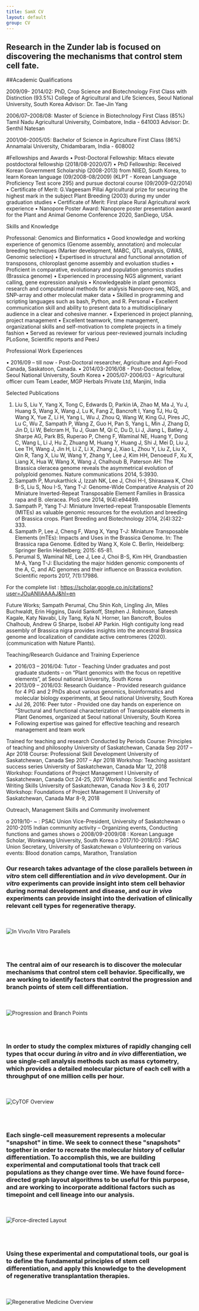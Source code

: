```yaml
---
title: SamX CV
layout: default
group: CV
---
```


## Research in the Zunder lab is focused on discovering the mechanisms that control stem cell fate.

##Academic Qualifications

2009/09- 2014/02:	PhD, Crop Science and Biotechnology        First Class with Distinction (93.5%)
College of Agricultural and Life Sciences,
Seoul National University, South Korea
Advisor: Dr. Tae-Jin Yang

2006/07–2008/08:	Master of Science in Biotechnology           First Class (85%)
Tamil Nadu Agricultural University,
Coimbatore, India - 641003
Advisor: Dr. Senthil Natesan

2001/06–2005/05:	Bachelor of Science in Agriculture              First Class (86%)
Annamalai University, 
Chidambaram, India - 608002

#Fellowships and Awards
•	Post-Doctoral Fellowship: Mitacs elevate postdoctoral fellowship (2018/08-2020/07)
•	PhD Fellowship: Received Korean Government Scholarship (2008-2013) from NIIED, South  Korea, to learn Korean language (09/2008-08/2009) (KLPT - Korean Language Proficiency Test score 295) and pursue doctoral course (09/2009-02/2014)
•	Certificate of Merit: G.Vageesam Pillai Agricultural prize for securing the highest mark in the subject Plant Breeding (2003) during my under graduation studies 
•	Certificate of Merit: First place Rural Agricultural work experience 
•	Nanopore Poster Award: Nanopore poster presentation award for the Plant and Animal Genome Conference 2020, SanDiego, USA.

Skills and Knowledge 

Professonal: Genomics and Binformatics
•	Good knowledge and working experience of genomics (Genome assembly, annotation) and molecular breeding techniques (Marker development, MABC, QTL analysis, GWAS, Genomic selection)
•	Expertised in structural and functional annotation of transposons, chloroplast genome assembly and evoluation studies
•	Proficient in comparative, evolutionary and population genomics studies (Brassica genome)
•	Experienced in processing NGS alignment, variant calling, gene expression analysis
•	Knowledgeable in plant genomics research and computational methods for analysis Nanopore-seq, NGS, and SNP-array and other moleculat maker data 
•	Skilled in programming and scripting languages such as bash, Python, and R.
Personal
•	Excellent communication skill and ability to present data to a multidisciplinary audience in a clear and cohesive manner.
•	Experienced in project planning, project management 
•	Excellent teamwork, time management, organizational skills and self-motivation to complete projects in a timely fashion
•	Served as reviewer for various peer-reviewed journals including PLoSone, Scientific reports and PeerJ

Professional Work Experiences	

•	2016/09 – till now - Post-Doctoral researcher, Agriculture and Agri-Food Canada, Saskatoon, Canada.
•	2014/03-2016/08 - Post-Doctoral fellow, Seoul National University, South Korea
•	2005/07-2006/03 - Agricultural officer cum Team Leader, MGP Herbals Private Ltd,  Manjini, India

Selected Publications 										   

1.	Liu S, Liu Y, Yang X, Tong C, Edwards D, Parkin IA, Zhao M, Ma J, Yu J, Huang S, Wang X, Wang J, Lu K, Fang Z, Bancroft I, Yang TJ, Hu Q, Wang X, Yue Z, Li H, Yang L, Wu J, Zhou Q, Wang W, King GJ, Pires JC, Lu C, Wu Z, Sampath P, Wang Z, Guo H, Pan S, Yang L, Min J, Zhang D, Jin D, Li W, Belcram H, Tu J, Guan M, Qi C, Du D, Li J, Jiang L, Batley J, Sharpe AG, Park BS, Ruperao P, Cheng F, Waminal NE, Huang Y, Dong C, Wang L, Li J, Hu Z, Zhuang M, Huang Y, Huang J, Shi J, Mei D, Liu J, Lee TH, Wang J, Jin H, Li Z, Li X, Zhang J, Xiao L, Zhou Y, Liu Z, Liu X, Qin R, Tang X, Liu W, Wang Y, Zhang Y, Lee J, Kim HH, Denoeud F, Xu X, Liang X, Hua W, Wang X, Wang J, Chalhoub B, Paterson AH: The Brassica oleracea genome reveals the asymmetrical evolution of polyploid genomes. Nature communications 2014, 5:3930.
2.	Sampath P, Murukarthick J, Izzah NK, Lee J, Choi H-I, Shirasawa K, Choi B-S, Liu S, Nou I-S, Yang T-J: Genome-Wide Comparative Analysis of 20 Miniature Inverted-Repeat Transposable Element Families in Brassica rapa and B. oleracea. PloS one 2014, 9(4):e94499.
3.	Sampath P, Yang T-J: Miniature Inverted-repeat Transposable Elements (MITEs) as valuable genomic resources for the evolution and breeding of Brassica crops. Plant Breeding and Biotechnology 2014, 2(4):322-333.
4.	Sampath P, Lee J, Cheng F, Wang X, Yang T-J: Miniature Transposable Elements (mTEs): Impacts and Uses in the Brassica Genome. In: The Brassica rapa Genome. Edited by Wang X, Kole C. Berlin, Heidelberg: Springer Berlin Heidelberg; 2015: 65-81. 
5.	Perumal S, Waminal NE, Lee J, Lee J, Choi B-S, Kim HH, Grandbastien M-A, Yang T-J: Elucidating the major hidden genomic components of the A, C, and AC genomes and their influence on Brassica evolution. Scientific reports 2017, 7(1):17986.

For the complete list : https://scholar.google.co.in/citations?user=JOuANlIAAAAJ&hl=en

Future Works;
Sampath Perumal, Chu Shin Koh, Lingling Jin, Miles Buchwaldt, Erin Higgins, David Sankoff, Stephen J. Robinson, Sateesh Kagale, Katy Navabi, Lily Tang, Kyla N. Horner, Ian Bancroft, Boulos Chalhoub, Andrew G Sharpe, Isobel AP Parkin. High contiguity long read assembly of Brassica nigra provides insights into the ancestral Brassica genome and localization of candidate active centromeres (2020).(communication with Nature Plants).


Teaching/Research Guidance and Training Experience 

-	2016/03 – 2016/04: Tutor - Teaching Under graduates and post graduate students – on  “Plant genomics with the focus on repetitive elements”, at Seoul national University, South Korea
-	2013/09 – 2016/03: Research Guidance - Provided research guidance for 4 PG and 2 PhDs about various genomics, bioinformatics and molecular biology experiments, at Seoul national University, South Korea
-	Jul 26, 2016: Peer tutor - Provided one day hands on experience on “Structural and functional characterization of  Transposable elements in Plant Genomes, organized at Seoul national University, South Korea
-	Following expertise was gained for effective teaching and research management and team work

Trained for teaching and research 	Conducted by 	Periods
Course: 
Principles of teaching and philosophy 	University of Saskatchewan, Canada	Sep 2017 –Apr 2018
Course: 
Professional Skill Development	University of Saskatchewan, Canada	Sep 2017 – Apr 2018
Workshop: Teaching assistant success series	University of Saskatchewan, Canada	Mar 12, 2018
Workshop: Foundations of Project Management I	University of Saskatchewan, Canada	Oct 24-25, 2017
Workshop: Scientific and Technical Writing Skills	University of Saskatchewan, Canada	Nov 3 & 6, 2017
Workshop: Foundations of Project Management II	University of Saskatchewan, Canada	Mar 8-9, 2018


Outreach, Management Skills and Community involvement
  
o	2019/10- ~ :  PSAC Union Vice-President, University of Saskatchewan
o	2010-2015 Indian community activity – Organizing events, Conducting functions and games shows
o	2008/09-2009/08	: Korean Language Scholar, Wonkwang University, South Korea
o	2017/10-2018/03 :  PSAC Union Secretary, University of Saskatchewan
o	Volunteering on various events: Blood donation camps, Marathon, Translation




### Our research takes advantage of the close parallels between *in vitro* stem cell differentiation and *in vivo* development. Our *in vitro* experiments can provide insight into stem cell behavior during normal development and disease, and our *in vivo* experiments can provide insight into the derivation of clinically relevant cell types for regenerative therapy.


<br><br>
<img class="img-responsive center-block" src="/static/img/research/In Vivo In Vitro Parallels.png" alt="In Vivo/In Vitro Parallels">


<br><br>

### The central aim of our research is to discover the molecular mechanisms that control stem cell behavior. Specifically, we are working to identify factors that control the progression and branch points of stem cell differentiation.


<br><br>
<img class="img-responsive center-block" src="/static/img/research/Progression and Branch Points.png" alt="Progression and Branch Points">


<br><br>

### In order to study the complex mixtures of rapidly changing cell types that occur during *in vitro* and *in vivo* differentiation, we use single-cell analysis methods such as mass cytometry, which provides a detailed molecular picture of each cell with a throughput of one million cells per hour.


<br><br>
<img class="img-responsive center-block" src="/static/img/research/CyTOF Overview Diagram.png" alt="CyTOF Overview">


<br><br>

### Each single-cell measurement represents a molecular "snapshot" in time. We seek to connect these "snapshots" together in order to recreate the molecular history of cellular differentiation. To accomplish this, we are building experimental and computational tools that track cell populations as they change over time. We have found force-directed graph layout algorithms to be useful for this purpose, and are working to incorporate additional factors such as timepoint and cell lineage into our analysis.


<br><br>
<img class="img-responsive center-block" src="/static/img/research/Layout.gif" alt="Force-directed Layout">


<br><br>

### Using these experimental and computational tools, our goal is to define the fundamental principles of stem cell differentiation, and apply this knowledge to the development of regenerative transplantation therapies.


<br><br>
<img class="img-responsive center-block" src="/static/img/research/Regenerative Medicine Overview.png" alt="Regenerative Medicine Overview">
